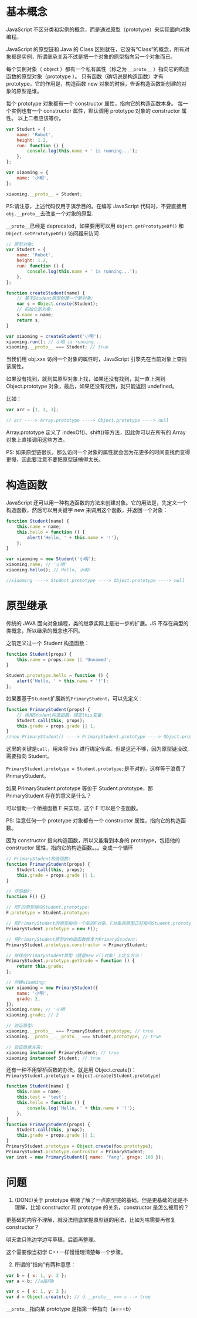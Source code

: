 # 基本概念

JavaScript 不区分类和实例的概念，而是通过原型（prototype）来实现面向对象编程。

JavaScript 的原型链和 Java 的 Class 区别就在，它没有“Class”的概念，所有对象都是实例，所谓继承关系不过是把一个对象的原型指向另一个对象而已。

每个实例对象（ object ）都有一个私有属性（称之为 `__proto__` ）指向它的构造函数的原型对象（prototype ）。
只有函数（确切说是构造函数）才有 prototype，它的作用是，构造函数 new 对象的时候，告诉构造函数新创建的对象的原型是谁。

每个 prototype 对象都有一个 constructor 属性，指向它的构造函数本身。
每一个实例也有一个 constructor 属性，默认调用 prototype 对象的 constructor 属性。
以上二者应该等价。

```js
var Student = {
    name: 'Robot',
    height: 1.2,
    run: function () {
        console.log(this.name + ' is running...');
    },
};

var xiaoming = {
    name: '小明',
};

xiaoming.__proto__ = Student;
```

PS:请注意，上述代码仅用于演示目的。在编写 JavaScript 代码时，不要直接用 `obj.__proto__`去改变一个对象的原型.

`__proto__`已经是 deprecated，如果要用可以用 `Object.getPrototypeOf()` 和 `Object.setPrototypeOf()` 访问器来访问

```js
// 原型对象:
var Student = {
    name: 'Robot',
    height: 1.2,
    run: function () {
        console.log(this.name + ' is running...');
    },
};

function createStudent(name) {
    // 基于Student原型创建一个新对象:
    var s = Object.create(Student);
    // 初始化新对象:
    s.name = name;
    return s;
}

var xiaoming = createStudent('小明');
xiaoming.run(); // 小明 is running...
xiaoming.__proto__ === Student; // true
```

当我们用 obj.xxx 访问一个对象的属性时，JavaScript 引擎先在当前对象上查找该属性，

如果没有找到，就到其原型对象上找，如果还没有找到，就一直上溯到 Object.prototype 对象，最后，如果还没有找到，就只能返回 undefined。

比如：

```js
var arr = [1, 2, 3];

// arr ----> Array.prototype ----> Object.prototype ----> null
```

Array.prototype 定义了 indexOf()、shift()等方法，因此你可以在所有的 Array 对象上直接调用这些方法。

PS: 如果原型链很长，那么访问一个对象的属性就会因为花更多的时间查找而变得更慢，因此要注意不要把原型链搞得太长。

# 构造函数

JavaScript 还可以用一种构造函数的方法来创建对象。它的用法是，先定义一个构造函数，然后可以用关键字 new 来调用这个函数，并返回一个对象：

```js
function Student(name) {
    this.name = name;
    this.hello = function () {
        alert('Hello, ' + this.name + '!');
    };
}

var xiaoming = new Student('小明');
xiaoming.name; // '小明'
xiaoming.hello(); // Hello, 小明!

//xiaoming ----> Student.prototype ----> Object.prototype ----> null
```

# 原型继承

传统的 JAVA 面向对象编程，类的继承实际上是进一步的扩展。JS 不存在典型的类概念，所以继承的概念也不同。

之前定义过一个 Student 构造函数：

```js
function Student(props) {
    this.name = props.name || 'Unnamed';
}

Student.prototype.hello = function () {
    alert('Hello, ' + this.name + '!');
};
```

如果要基于`Student`扩展新的`PrimaryStudent`，可以先定义：

```js
function PrimaryStudent(props) {
    // 调用Student构造函数，绑定this变量:
    Student.call(this, props);
    this.grade = props.grade || 1;
}
//new PrimaryStudent() ----> PrimaryStudent.prototype ----> Object.prototype ----> null
```

这里的关键是`call`，用来将 this 进行绑定传递。但是这还不够，因为原型链没改,需要指向 Student。

`PrimaryStudent.prototype = Student.prototype;`是不对的，这样等于浪费了 PrimaryStudent。

如果 PrimaryStudent.prototype 等价于 Student.prototype，那 PrimaryStudent 存在的意义是什么？

可以借助一个桥接函数 F 来实现，这个 F 可以是个空函数。

PS: 注意任何一个 prototype 对象都有一个 constructor 属性，指向它的构造函数。

因为 constructor 指向构造函数，所以又能看到本身的 prototype，包括他的 constructor 属性，指向它的构造函数。。。变成一个循环

```js
// PrimaryStudent构造函数:
function PrimaryStudent(props) {
    Student.call(this, props);
    this.grade = props.grade || 1;
}

// 空函数F:
function F() {}

// 把F的原型指向Student.prototype:
F.prototype = Student.prototype;

// 把PrimaryStudent的原型指向一个新的F对象，F对象的原型正好指向Student.prototype:
PrimaryStudent.prototype = new F();

// 把PrimaryStudent原型的构造函数修复为PrimaryStudent:
PrimaryStudent.prototype.constructor = PrimaryStudent;

// 继续在PrimaryStudent原型（就是new F()对象）上定义方法：
PrimaryStudent.prototype.getGrade = function () {
    return this.grade;
};

// 创建xiaoming:
var xiaoming = new PrimaryStudent({
    name: '小明',
    grade: 2,
});
xiaoming.name; // '小明'
xiaoming.grade; // 2

// 验证原型:
xiaoming.__proto__ === PrimaryStudent.prototype; // true
xiaoming.__proto__.__proto__ === Student.prototype; // true

// 验证继承关系:
xiaoming instanceof PrimaryStudent; // true
xiaoming instanceof Student; // true
```

还有一种不用架桥函数的办法，就是用 Object.create()：`PrimaryStudent.prototype = Object.create(Student.prototype)`

```js
function Student(name) {
    this.name = name;
    this.test = 'test';
    this.hello = function () {
        console.log('Hello, ' + this.name + '!');
    };
}
function PrimaryStudent(props) {
    Student.call(this, props);
    this.grade = props.grade || 1;
}
PrimaryStudent.prototype = Object.create(foo.prototype);
PrimaryStudent.prototype.contrustor = PrimaryStudent;
var inst = new PrimaryStudent({ name: 'Yang', grage: 100 });
```

# 问题

1. (DONE)关于 prototype 稍微了解了一点原型链的基础，但是更基础的还是不理解，比如 constructor 和 prototype 的关系，constructor 是怎么被用的？

更基础的内容不理解，就没法彻底掌握原型链的用法，比如为啥需要再修复 constructor？

明天拿只笔边学边写草稿，后面再整理。

这个需要像当初学 C++一样慢慢理清楚每一个步骤。

2. 所谓的“指向”有两种意思：

```js
var b = { x: 1, y: 2 };
var a = b; //a指向b

var c = { x: 1, y: 2 };
var d = Object.create(c); // d.__proto__ === c --> true
```

`__proto__`指向某 prototype 是指第一种指向（a===b）
